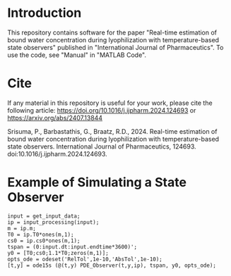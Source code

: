 # Introduction
This repository contains software for the paper "Real-time estimation of bound water concentration during lyophilization with temperature-based state observers" published in "International Journal of Pharmaceutics". To use the code, see "Manual" in "MATLAB Code".

# Cite
If any material in this repository is useful for your work, please cite the following article:
https://doi.org/10.1016/j.ijpharm.2024.124693 or https://arxiv.org/abs/2407.13844

Srisuma, P., Barbastathis, G., Braatz, R.D., 2024. Real-time estimation of bound water concentration during lyophilization with temperature-based state observers. International Journal of Pharmaceutics, 124693. doi:10.1016/j.ijpharm.2024.124693.

# Example of Simulating a State Observer
```
input = get_input_data; 
ip = input_processing(input);
m = ip.m;
T0 = ip.T0*ones(m,1);
cs0 = ip.cs0*ones(m,1);
tspan = (0:input.dt:input.endtime*3600)';
y0 = [T0;cs0;1.1*T0;zeros(m,1)];
opts_ode = odeset('RelTol',1e-10,'AbsTol',1e-10);
[t,y] = ode15s (@(t,y) PDE_Observer(t,y,ip), tspan, y0, opts_ode); 
```
